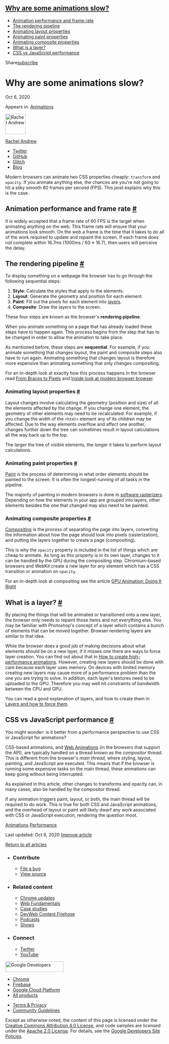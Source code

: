 





## <a href="#why-are-some-animations-slow" class="w-toc__header--link">Why are some animations slow?</a>

- [Animation performance and frame rate](#fps)
- [The rendering pipeline](#pipeline)
- [Animating layout properties](#layout)
- [Animating paint properties](#paint)
- [Animating composite properties](#composite)
- [What is a layer?](#layers)
- [CSS vs JavaScript performance](#css-js)

Share<a href="/newsletter/" class="gc-analytics-event w-actions__fab w-actions__fab--subscribe"><span>subscribe</span></a>

# Why are some animations slow?

Oct 6, 2020

<span class="w-post-signpost__title">Appears in:</span> <a href="/animations" class="w-post-signpost__link">Animations</a>

[<img src="https://web-dev.imgix.net/image/admin/dUAN2DEXHRT6G6iPrIby.jpg?auto=format&amp;fit=crop&amp;h=64&amp;w=64" alt="Rachel Andrew" class="w-author__image" sizes="(min-width: 64px) 64px, calc(100vw - 48px)" srcset="https://web-dev.imgix.net/image/admin/dUAN2DEXHRT6G6iPrIby.jpg?fit=crop&amp;h=64&amp;w=64&amp;auto=format&amp;dpr=1&amp;q=75, https://web-dev.imgix.net/image/admin/dUAN2DEXHRT6G6iPrIby.jpg?fit=crop&amp;h=64&amp;w=64&amp;auto=format&amp;dpr=2&amp;q=50 2x, https://web-dev.imgix.net/image/admin/dUAN2DEXHRT6G6iPrIby.jpg?fit=crop&amp;h=64&amp;w=64&amp;auto=format&amp;dpr=3&amp;q=35 3x, https://web-dev.imgix.net/image/admin/dUAN2DEXHRT6G6iPrIby.jpg?fit=crop&amp;h=64&amp;w=64&amp;auto=format&amp;dpr=4&amp;q=23 4x, https://web-dev.imgix.net/image/admin/dUAN2DEXHRT6G6iPrIby.jpg?fit=crop&amp;h=64&amp;w=64&amp;auto=format&amp;dpr=5&amp;q=20 5x" width="64" height="64" />](/authors/rachelandrew/)

<a href="/authors/rachelandrew/" class="w-author__name-link">Rachel Andrew</a>

- <a href="https://twitter.com/rachelandrew" class="w-author__link">Twitter</a>
- <a href="https://github.com/rachelandrew" class="w-author__link">GitHub</a>
- <a href="https://glitch.com/@rachelandrew" class="w-author__link">Glitch</a>
- <a href="https://rachelandrew.co.uk/" class="w-author__link">Blog</a>

Modern browsers can animate two CSS properties cheaply: `transform` and `opacity`. If you animate anything else, the chances are you're not going to hit a silky smooth 60 frames per second (FPS). This post explains why this is the case.

## Animation performance and frame rate <a href="#fps" class="w-headline-link">#</a>

It is widely accepted that a frame rate of 60 FPS is the target when animating anything on the web. This frame rate will ensure that your animations look smooth. On the web a frame is the time that it takes to do all of the work required to update and repaint the screen. If each frame does not complete within 16.7ms (1000ms / 60 ≈ 16.7), then users will perceive the delay.

## The rendering pipeline <a href="#pipeline" class="w-headline-link">#</a>

To display something on a webpage the browser has to go through the following sequential steps:

1.  **Style**: Calculate the styles that apply to the elements.
2.  **Layout**: Generate the geometry and position for each element.
3.  **Paint**: Fill out the pixels for each element into [layers](#layers).
4.  **Composite**: Draw the layers to the screen.

These four steps are known as the browser's **rendering pipeline**.

When you animate something on a page that has already loaded these steps have to happen again. This process begins from the step that has to be changed in order to allow the animation to take place.

As mentioned before, these steps are **sequential**. For example, if you animate something that changes layout, the paint and composite steps also have to run again. Animating something that changes layout is therefore more expensive than animating something that only changes compositing.

For an in-depth look at exactly how this process happens in the browser read [From Braces to Pixels](https://alistapart.com/article/braces-to-pixels/) and [Inside look at modern browser browser](https://developers.google.com/web/updates/2018/09/inside-browser-part3).

### Animating layout properties <a href="#layout" class="w-headline-link">#</a>

Layout changes involve calculating the geometry (position and size) of all the elements affected by the change. If you change one element, the geometry of other elements may need to be recalculated. For example, if you change the width of the `<html>` element any of its children may be affected. Due to the way elements overflow and affect one another, changes further down the tree can sometimes result in layout calculations all the way back up to the top.

The larger the tree of visible elements, the longer it takes to perform layout calculations.

### Animating paint properties <a href="#paint" class="w-headline-link">#</a>

[Paint](https://developers.google.com/web/updates/2018/09/inside-browser-part3#paint) is the process of determining in what order elements should be painted to the screen. It is often the longest-running of all tasks in the pipeline.

The majority of painting in modern browsers is done in [software rasterizers](https://software.intel.com/content/www/us/en/develop/articles/software-vs-gpu-rasterization-in-chromium.html). Depending on how the elements in your app are grouped into layers, other elements besides the one that changed may also need to be painted.

### Animating composite properties <a href="#composite" class="w-headline-link">#</a>

[Compositing](https://developers.google.com/web/updates/2018/09/inside-browser-part3#what_is_compositing) is the process of separating the page into layers, converting the information about how the page should look into pixels (rasterization), and putting the layers together to create a page (compositing).

This is why the `opacity` property is included in the list of things which are cheap to animate. As long as this property is in its own layer, changes to it can be handled by the GPU during the compositing step. Chromium-based browsers and WebKit create a new layer for any element which has a CSS transition or animation on `opacity`.

For an in-depth look at compositing see the article [GPU Animation: Doing It Right](https://www.smashingmagazine.com/2016/12/gpu-animation-doing-it-right/)

## What is a layer? <a href="#layers" class="w-headline-link">#</a>

By placing the things that will be animated or transitioned onto a new layer, the browser only needs to repaint those items and not everything else. You may be familiar with Photoshop's concept of a layer which contains a bunch of elements that can be moved together. Browser rendering layers are similar to that idea.

While the browser does a good job of making decisions about what elements should be on a new layer, if it misses one there are ways to force layer creation. You can find out about that in [How to create high-performance animations](/animations-guide). However, creating new layers should be done with care because each layer uses memory. On devices with limited memory creating new layers may cause more of a performance problem than the one you are trying to solve. In addition, each layer's textures need to be uploaded to the GPU. Therefore you may well hit constraints of bandwidth between the CPU and GPU.

You can read a good explanation of layers, and how to create them in [Layers and how to force them](https://dassur.ma/things/forcing-layers/).

## CSS vs JavaScript performance <a href="#css-js" class="w-headline-link">#</a>

You might wonder: is it better from a performance perspective to use CSS or JavaScript for animations?

CSS-based animations, and [Web Animations](/web-animations/) (in the browsers that support the API), are typically handled on a thread known as the _compositor thread_. This is different from the browser's _main thread_, where styling, layout, painting, and JavaScript are executed. This means that if the browser is running some expensive tasks on the main thread, these animations can keep going without being interrupted.

As explained in this article, other changes to transforms and opacity can, in many cases, also be handled by the compositor thread.

If any animation triggers paint, layout, or both, the main thread will be required to do work. This is true for both CSS and JavaScript animations, and the overhead of layout or paint will likely dwarf any work associated with CSS or JavaScript execution, rendering the question moot.

<a href="/tags/animations/" class="w-chip">Animations</a> <a href="/tags/performance/" class="w-chip">Performance</a>

<span class="w-mr--sm">Last updated: Oct 6, 2020 </span>[Improve article](https://github.com/GoogleChrome/web.dev/blob/master/src/site/content/en/animations/animations-overview/index.md)

<a href="/animations" class="gc-analytics-event w-article-navigation__link w-article-navigation__link--back w-article-navigation__link--single">Return to all articles</a>

- ### Contribute

  - <a href="https://github.com/GoogleChrome/web.dev/issues/new?assignees=&amp;labels=bug&amp;template=bug_report.md&amp;title=" class="w-footer__linkbox-link">File a bug</a>
  - <a href="https://github.com/googlechrome/web.dev" class="w-footer__linkbox-link">View source</a>

- ### Related content

  - <a href="https://blog.chromium.org/" class="w-footer__linkbox-link">Chrome updates</a>
  - <a href="https://developers.google.com/web/" class="w-footer__linkbox-link">Web Fundamentals</a>
  - <a href="https://developers.google.com/web/showcase/" class="w-footer__linkbox-link">Case studies</a>
  - <a href="https://devwebfeed.appspot.com/" class="w-footer__linkbox-link">DevWeb Content Firehose</a>
  - <a href="/podcasts/" class="w-footer__linkbox-link">Podcasts</a>
  - <a href="/shows/" class="w-footer__linkbox-link">Shows</a>

- ### Connect

  - <a href="https://www.twitter.com/ChromiumDev" class="w-footer__linkbox-link">Twitter</a>
  - <a href="https://www.youtube.com/user/ChromeDevelopers" class="w-footer__linkbox-link">YouTube</a>

<a href="https://developers.google.com/" class="w-footer__utility-logo-link"><img src="/images/lockup-color.png" alt="Google Developers" class="w-footer__utility-logo" width="185" height="33" /></a>

- <a href="https://developer.chrome.com/" class="w-footer__utility-link">Chrome</a>
- <a href="https://firebase.google.com/" class="w-footer__utility-link">Firebase</a>
- <a href="https://cloud.google.com/" class="w-footer__utility-link">Google Cloud Platform</a>
- <a href="https://developers.google.com/products" class="w-footer__utility-link">All products</a>

<!-- -->

- <a href="https://policies.google.com/" class="w-footer__utility-link">Terms &amp; Privacy</a>
- <a href="/community-guidelines/" class="w-footer__utility-link">Community Guidelines</a>

Except as otherwise noted, the content of this page is licensed under the [Creative Commons Attribution 4.0 License](https://creativecommons.org/licenses/by/4.0/), and code samples are licensed under the [Apache 2.0 License](https://www.apache.org/licenses/LICENSE-2.0). For details, see the [Google Developers Site Policies](https://developers.google.com/terms/site-policies).
